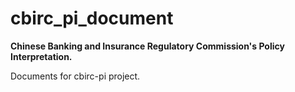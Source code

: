 # cbirc_pi_document

**Chinese Banking and Insurance Regulatory Commission's Policy Interpretation.**

Documents for cbirc-pi project.

